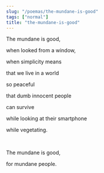 ```yaml
---
slug: "/poemas/the-mundane-is-good"
tags: ["normal"]
title: "the-mundane-is-good"
---
```

The mundane is good,

when looked from a window,

when simplicity means

that we live in a world

so peaceful

that dumb innocent people

can survive

while looking at their smartphone

while vegetating.

&nbsp;

The mundane is good,

for mundane people.